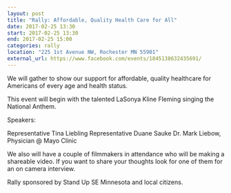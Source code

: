 ```yaml
---
layout: post
title: "Rally: Affordable, Quality Health Care for All"
date: 2017-02-25 13:30
start: 2017-02-25 13:30
end: 2017-02-25 15:00
categories: rally
location: "225 1st Avenue NW, Rochester MN 55901"
external_url: https://www.facebook.com/events/1845138632435691/
---
```

We will gather to show our support for affordable, quality healthcare for Americans of every age and health status. 

This event will begin with the talented LaSonya Kline Fleming singing the National Anthem. 

Speakers: 

Representative Tina Liebling
Representative Duane Sauke
Dr. Mark Liebow, Physician @ Mayo Clinic

We also will have a couple of filmmakers in attendance who will be making a shareable video. If you want to share your thoughts look for one of them for an on camera interview.

Rally sponsored by Stand Up SE Minnesota and local citizens.
